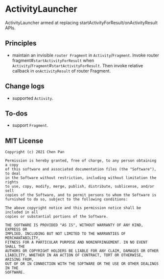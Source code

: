 # ActivityLauncher
ActivityLauncher armed at replacing startActivityForResult/onActivityResult APIs.

## Principles
* maintain an invisible `router Fragment` in `Activity`/`Fragment`. Invoke router fragment#`startActivityForResult` when `Activity`/`Fragment`#`startActivityForResult`. Then invoke relative callback in `onActivityResult` of router Fragment.

## Change logs
*  supported `Activity`.

## To-dos
*  support `Fragment`.


## MIT License

    Copyright (c) 2021 Chen Pan

    Permission is hereby granted, free of charge, to any person obtaining a copy
    of this software and associated documentation files (the "Software"), to deal
    in the Software without restriction, including without limitation the rights
    to use, copy, modify, merge, publish, distribute, sublicense, and/or sell
    copies of the Software, and to permit persons to whom the Software is
    furnished to do so, subject to the following conditions:

    The above copyright notice and this permission notice shall be included in all
    copies or substantial portions of the Software.

    THE SOFTWARE IS PROVIDED "AS IS", WITHOUT WARRANTY OF ANY KIND, EXPRESS OR
    IMPLIED, INCLUDING BUT NOT LIMITED TO THE WARRANTIES OF MERCHANTABILITY,
    FITNESS FOR A PARTICULAR PURPOSE AND NONINFRINGEMENT. IN NO EVENT SHALL THE
    AUTHORS OR COPYRIGHT HOLDERS BE LIABLE FOR ANY CLAIM, DAMAGES OR OTHER
    LIABILITY, WHETHER IN AN ACTION OF CONTRACT, TORT OR OTHERWISE, ARISING FROM,
    OUT OF OR IN CONNECTION WITH THE SOFTWARE OR THE USE OR OTHER DEALINGS IN THE
    SOFTWARE.

